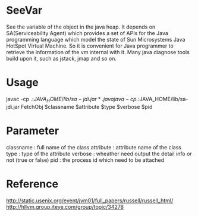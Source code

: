 SeeVar
======

See the variable of the object in the java heap.
It depends on SA(Serviceability Agent) which provides a set of APIs for the Java programming language which model the state of Sun Microsystems Java HotSpot Virtual Machine. So it is convenient for Java programmer to retrieve the information of the vm internal with it. Many java diagnose tools build upon it, such as jstack, jmap and so on.

# Usage

javac -cp .:$JAVA_HOME/lib/sa-jdi.jar *.java
java -cp .:$JAVA_HOME/lib/sa-jdi.jar FetchObj $classname $attribute $type $verbose $pid

# Parameter

classname : full name of the class
attribute : attribute name of the class
type : type of the attribute
verbose : wheather need output the detail info or not (true or false)
pid : the process id which need to be attached

# Reference

http://static.usenix.org/event/jvm01/full_papers/russell/russell_html/
http://hllvm.group.iteye.com/group/topic/34278

